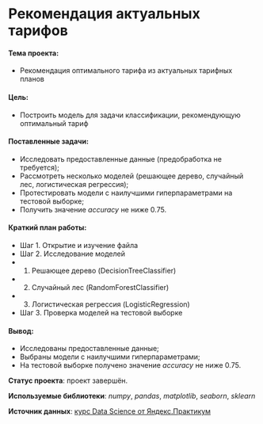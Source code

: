 # Рекомендация актуальных тарифов

#### Тема проекта:
- Рекомендация оптимального тарифа из актуальных тарифных планов

#### Цель:
- Построить модель для задачи классификации, рекомендующую оптимальный тариф

#### Поставленные задачи:
- Исследовать предоставленные данные (предобработка не требуется);
- Рассмотреть несколько моделей (решающее дерево, случайный лес, логистическая регрессия);
- Протестировать модели с наилучшими гиперпараметрами на тестовой выборке;
- Получить значение *accuracy* не ниже 0.75.

#### Краткий план работы:
- Шаг 1. Открытие и изучение файла
- Шаг 2. Исследование моделей
 - 1. Решающее дерево (DecisionTreeClassifier)
 - 2. Случайный лес (RandomForestClassifier)
 - 3. Логистическая регрессия (LogisticRegression)
- Шаг 3. Проверка моделей на тестовой выборке


#### Вывод:
- Исследованы предоставленные данные;
- Выбраны модели с наилучшими гиперпараметрами;
- На тестовой выборке получено значение *accuracy* не ниже 0.75.

**Статус проекта**: проект завершён.

**Используемые библиотеки**: *numpy*, *pandas*, *matplotlib*, *seaborn*, *sklearn*

**Источник данных**: [курс Data Science от Яндекс.Практикум](https://praktikum.yandex.ru/profile/data-scientist/)
